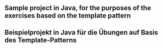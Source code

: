 ## Sample project in Java, for the purposes of the exercises based on the template pattern

## Beispielprojekt in Java für die Übungen auf Basis des Template-Patterns
